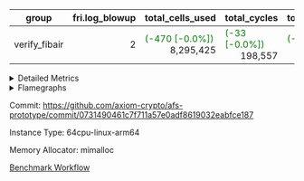 | group | fri.log_blowup | total_cells_used | total_cycles | total_proof_time_ms |
| --- | --- | --- | --- | --- |
| verify_fibair | <div style='text-align: right'>2</div>  | <span style="color: green">(-470 [-0.0%])</span> <div style='text-align: right'>8,295,425</div>  | <span style="color: green">(-33 [-0.0%])</span> <div style='text-align: right'>198,557</div>  | <span style="color: green">(-19.0 [-1.3%])</span> <div style='text-align: right'>1,433.0</div>  |


<details>
<summary>Detailed Metrics</summary>

| air_name | cells | constraints | main_cols | quotient_deg | rows |
| --- | --- | --- | --- | --- | --- |
| FibonacciAir | <div style='text-align: right'>32</div>  | <div style='text-align: right'>5</div>  | <div style='text-align: right'>2</div>  | <div style='text-align: right'>1</div>  | <div style='text-align: right'>16</div>  |

| stark_prove_excluding_trace_time_ms | total_cells |
| --- | --- |
| <span style="color: green">(-1.0 [-8.3%])</span> <div style='text-align: right'>11.0</div>  | <div style='text-align: right'>32</div>  |

| group | collect_metrics | execute_time_ms | total_cells_used | total_cycles |
| --- | --- | --- | --- | --- |
| verify_fibair | true | <span style="color: red">(+14.0 [+1.4%])</span> <div style='text-align: right'>1,015.0</div>  | <span style="color: green">(-470 [-0.0%])</span> <div style='text-align: right'>8,295,425</div>  | <span style="color: green">(-33 [-0.0%])</span> <div style='text-align: right'>198,557</div>  |

| group | chip_name | collect_metrics | rows_used |
| --- | --- | --- | --- |
| verify_fibair | ProgramChip | true | <div style='text-align: right'>16,295</div>  |
| verify_fibair | VmConnectorAir | true | <div style='text-align: right'>2</div>  |
| verify_fibair | Boundary | true | <div style='text-align: right'>44,590</div>  |
| verify_fibair | AccessAdapter<2> | true | <span style="color: green">(-8 [-0.0%])</span> <div style='text-align: right'>22,000</div>  |
| verify_fibair | AccessAdapter<4> | true | <span style="color: green">(-4 [-0.0%])</span> <div style='text-align: right'>11,000</div>  |
| verify_fibair | AccessAdapter<8> | true | <div style='text-align: right'>3,220</div>  |
| verify_fibair | PhantomAir | true | <div style='text-align: right'>5,216</div>  |
| verify_fibair | <NativeLoadStoreAdapterAir<1>,KernelLoadStoreCoreAir<1>> | true | <div style='text-align: right'>85,882</div>  |
| verify_fibair | <BranchNativeAdapterAir,BranchEqualCoreAir<1>> | true | <div style='text-align: right'>30,555</div>  |
| verify_fibair | <JalNativeAdapterAir,JalCoreAir> | true | <span style="color: green">(-33 [-0.6%])</span> <div style='text-align: right'>5,098</div>  |
| verify_fibair | <NativeAdapterAir<2, 1>,FieldArithmeticCoreAir> | true | <div style='text-align: right'>68,137</div>  |
| verify_fibair | <NativeVectorizedAdapterAir<4>,FieldExtensionCoreAir> | true | <div style='text-align: right'>2,186</div>  |
| verify_fibair | FriReducedOpeningAir | true | <div style='text-align: right'>336</div>  |
| verify_fibair | Poseidon2VmAir<BabyBearParameters> | true | <div style='text-align: right'>1,357</div>  |
| verify_fibair | VariableRangeCheckerAir | true | <div style='text-align: right'>131,072</div>  |

| group | collect_metrics | dsl_ir | opcode | frequency |
| --- | --- | --- | --- | --- |
| verify_fibair | true |  | JAL | <div style='text-align: right'>1</div>  |
| verify_fibair | true |  | STOREW | <div style='text-align: right'>2</div>  |
| verify_fibair | true | AddE | FE4ADD | <div style='text-align: right'>492</div>  |
| verify_fibair | true | AddEFFI | LOADW | <div style='text-align: right'>70</div>  |
| verify_fibair | true | AddEFFI | STOREW | <div style='text-align: right'>210</div>  |
| verify_fibair | true | AddEI | ADD | <div style='text-align: right'>2,584</div>  |
| verify_fibair | true | AddF | ADD | <div style='text-align: right'>1,333</div>  |
| verify_fibair | true | AddFI | ADD | <div style='text-align: right'>647</div>  |
| verify_fibair | true | AddV | ADD | <div style='text-align: right'>939</div>  |
| verify_fibair | true | AddVI | ADD | <div style='text-align: right'>15,974</div>  |
| verify_fibair | true | Alloc | ADD | <div style='text-align: right'>6,029</div>  |
| verify_fibair | true | Alloc | LOADW | <div style='text-align: right'>6,029</div>  |
| verify_fibair | true | Alloc | MUL | <div style='text-align: right'>4,066</div>  |
| verify_fibair | true | AssertEqE | BNE | <div style='text-align: right'>172</div>  |
| verify_fibair | true | AssertEqEI | BNE | <div style='text-align: right'>4</div>  |
| verify_fibair | true | AssertEqF | BNE | <div style='text-align: right'>3,392</div>  |
| verify_fibair | true | AssertEqV | BNE | <div style='text-align: right'>177</div>  |
| verify_fibair | true | AssertEqVI | BNE | <div style='text-align: right'>20</div>  |
| verify_fibair | true | CT-InitializePcsConst | PHANTOM | <div style='text-align: right'>2</div>  |
| verify_fibair | true | CT-ReadingProofFromInput | PHANTOM | <div style='text-align: right'>2</div>  |
| verify_fibair | true | CT-VerifierProgram | PHANTOM | <div style='text-align: right'>2</div>  |
| verify_fibair | true | CT-compute-reduced-opening | PHANTOM | <div style='text-align: right'>168</div>  |
| verify_fibair | true | CT-exp-reverse-bits-len | PHANTOM | <div style='text-align: right'>168</div>  |
| verify_fibair | true | CT-poseidon2-hash | PHANTOM | <div style='text-align: right'>168</div>  |
| verify_fibair | true | CT-poseidon2-hash-ext | PHANTOM | <div style='text-align: right'>336</div>  |
| verify_fibair | true | CT-poseidon2-hash-setup | PHANTOM | <div style='text-align: right'>504</div>  |
| verify_fibair | true | CT-single-reduced-opening-eval | PHANTOM | <div style='text-align: right'>252</div>  |
| verify_fibair | true | CT-stage-c-build-rounds | PHANTOM | <div style='text-align: right'>2</div>  |
| verify_fibair | true | CT-stage-d-1-verify-shape-and-sample-challenges | PHANTOM | <div style='text-align: right'>2</div>  |
| verify_fibair | true | CT-stage-d-2-fri-fold | PHANTOM | <div style='text-align: right'>2</div>  |
| verify_fibair | true | CT-stage-d-3-verify-challenges | PHANTOM | <div style='text-align: right'>2</div>  |
| verify_fibair | true | CT-stage-d-verify-pcs | PHANTOM | <div style='text-align: right'>2</div>  |
| verify_fibair | true | CT-stage-e-verify-constraints | PHANTOM | <div style='text-align: right'>2</div>  |
| verify_fibair | true | CT-verify-batch | PHANTOM | <div style='text-align: right'>168</div>  |
| verify_fibair | true | CT-verify-batch-ext | PHANTOM | <div style='text-align: right'>336</div>  |
| verify_fibair | true | CT-verify-batch-reduce-fast | PHANTOM | <div style='text-align: right'>504</div>  |
| verify_fibair | true | CT-verify-batch-reduce-fast-setup | PHANTOM | <div style='text-align: right'>504</div>  |
| verify_fibair | true | CT-verify-query | PHANTOM | <div style='text-align: right'>84</div>  |
| verify_fibair | true | DivE | BBE4DIV | <div style='text-align: right'>296</div>  |
| verify_fibair | true | DivEIN | BBE4DIV | <div style='text-align: right'>1</div>  |
| verify_fibair | true | DivEIN | STOREW | <div style='text-align: right'>4</div>  |
| verify_fibair | true | DivFIN | DIV | <div style='text-align: right'>3</div>  |
| verify_fibair | true | For | ADD | <div style='text-align: right'>17,108</div>  |
| verify_fibair | true | For | BNE | <div style='text-align: right'>21,209</div>  |
| verify_fibair | true | For | JAL | <div style='text-align: right'>4,101</div>  |
| verify_fibair | true | For | LOADW | <div style='text-align: right'>294</div>  |
| verify_fibair | true | For | STOREW | <div style='text-align: right'>3,807</div>  |
| verify_fibair | true | FriReducedOpening | FRI_REDUCED_OPENING | <div style='text-align: right'>126</div>  |
| verify_fibair | true | HintBitsF | PHANTOM | <div style='text-align: right'>43</div>  |
| verify_fibair | true | HintInputVec | PHANTOM | <div style='text-align: right'>1,963</div>  |
| verify_fibair | true | IfEq | BNE | <div style='text-align: right'>321</div>  |
| verify_fibair | true | IfEqI | BNE | <div style='text-align: right'>3,842</div>  |
| verify_fibair | true | IfEqI | JAL | <span style="color: green">(-33 [-3.2%])</span> <div style='text-align: right'>994</div>  |
| verify_fibair | true | IfNe | BEQ | <div style='text-align: right'>1,163</div>  |
| verify_fibair | true | IfNe | JAL | <div style='text-align: right'>2</div>  |
| verify_fibair | true | IfNeI | BEQ | <div style='text-align: right'>255</div>  |
| verify_fibair | true | ImmE | STOREW | <div style='text-align: right'>848</div>  |
| verify_fibair | true | ImmF | STOREW | <div style='text-align: right'>4,335</div>  |
| verify_fibair | true | ImmV | STOREW | <div style='text-align: right'>4,129</div>  |
| verify_fibair | true | LoadE | LOADW | <div style='text-align: right'>2,052</div>  |
| verify_fibair | true | LoadE | LOADW2 | <div style='text-align: right'>4,536</div>  |
| verify_fibair | true | LoadF | LOADW | <div style='text-align: right'>6,929</div>  |
| verify_fibair | true | LoadF | LOADW2 | <div style='text-align: right'>972</div>  |
| verify_fibair | true | LoadV | LOADW | <div style='text-align: right'>2,671</div>  |
| verify_fibair | true | LoadV | LOADW2 | <div style='text-align: right'>9,055</div>  |
| verify_fibair | true | MulE | BBE4MUL | <div style='text-align: right'>858</div>  |
| verify_fibair | true | MulEF | MUL | <div style='text-align: right'>680</div>  |
| verify_fibair | true | MulEI | BBE4MUL | <div style='text-align: right'>33</div>  |
| verify_fibair | true | MulEI | STOREW | <div style='text-align: right'>132</div>  |
| verify_fibair | true | MulF | MUL | <div style='text-align: right'>2,429</div>  |
| verify_fibair | true | MulFI | MUL | <div style='text-align: right'>1,334</div>  |
| verify_fibair | true | MulVI | MUL | <div style='text-align: right'>1,348</div>  |
| verify_fibair | true | Poseidon2CompressBabyBear | COMP_POS2 | <div style='text-align: right'>1,092</div>  |
| verify_fibair | true | Poseidon2PermuteBabyBear | PERM_POS2 | <div style='text-align: right'>265</div>  |
| verify_fibair | true | StoreE | STOREW | <div style='text-align: right'>13,456</div>  |
| verify_fibair | true | StoreE | STOREW2 | <div style='text-align: right'>2,032</div>  |
| verify_fibair | true | StoreF | STOREW | <div style='text-align: right'>2,772</div>  |
| verify_fibair | true | StoreF | STOREW2 | <div style='text-align: right'>1,678</div>  |
| verify_fibair | true | StoreHintWord | ADD | <div style='text-align: right'>10,355</div>  |
| verify_fibair | true | StoreHintWord | SHINTW | <div style='text-align: right'>13,651</div>  |
| verify_fibair | true | StoreV | STOREW | <div style='text-align: right'>650</div>  |
| verify_fibair | true | StoreV | STOREW2 | <div style='text-align: right'>5,175</div>  |
| verify_fibair | true | SubE | FE4SUB | <div style='text-align: right'>506</div>  |
| verify_fibair | true | SubEF | LOADW | <div style='text-align: right'>393</div>  |
| verify_fibair | true | SubEF | SUB | <div style='text-align: right'>131</div>  |
| verify_fibair | true | SubEI | ADD | <div style='text-align: right'>8</div>  |
| verify_fibair | true | SubFI | SUB | <div style='text-align: right'>1,333</div>  |
| verify_fibair | true | SubV | SUB | <div style='text-align: right'>1,429</div>  |
| verify_fibair | true | SubVI | SUB | <div style='text-align: right'>239</div>  |
| verify_fibair | true | SubVIN | SUB | <div style='text-align: right'>168</div>  |

| group | air_name | collect_metrics | dsl_ir | opcode | cells_used |
| --- | --- | --- | --- | --- | --- |
| verify_fibair | <JalNativeAdapterAir,JalCoreAir> | true |  | JAL | <div style='text-align: right'>10</div>  |
| verify_fibair | Boundary | true |  | JAL | <div style='text-align: right'>11</div>  |
| verify_fibair | <NativeLoadStoreAdapterAir<1>,KernelLoadStoreCoreAir<1>> | true |  | STOREW | <div style='text-align: right'>82</div>  |
| verify_fibair | Boundary | true |  | STOREW | <div style='text-align: right'>22</div>  |
| verify_fibair | <NativeVectorizedAdapterAir<4>,FieldExtensionCoreAir> | true | AddE | FE4ADD | <div style='text-align: right'>19,680</div>  |
| verify_fibair | AccessAdapter<2> | true | AddE | FE4ADD | <div style='text-align: right'>10,846</div>  |
| verify_fibair | AccessAdapter<4> | true | AddE | FE4ADD | <div style='text-align: right'>6,409</div>  |
| verify_fibair | Boundary | true | AddE | FE4ADD | <div style='text-align: right'>792</div>  |
| verify_fibair | <NativeLoadStoreAdapterAir<1>,KernelLoadStoreCoreAir<1>> | true | AddEFFI | LOADW | <div style='text-align: right'>2,870</div>  |
| verify_fibair | AccessAdapter<2> | true | AddEFFI | LOADW | <div style='text-align: right'>132</div>  |
| verify_fibair | AccessAdapter<4> | true | AddEFFI | LOADW | <div style='text-align: right'>156</div>  |
| verify_fibair | Boundary | true | AddEFFI | LOADW | <div style='text-align: right'>176</div>  |
| verify_fibair | <NativeLoadStoreAdapterAir<1>,KernelLoadStoreCoreAir<1>> | true | AddEFFI | STOREW | <div style='text-align: right'>8,610</div>  |
| verify_fibair | AccessAdapter<2> | true | AddEFFI | STOREW | <div style='text-align: right'>132</div>  |
| verify_fibair | Boundary | true | AddEFFI | STOREW | <div style='text-align: right'>528</div>  |
| verify_fibair | <NativeAdapterAir<2, 1>,FieldArithmeticCoreAir> | true | AddEI | ADD | <div style='text-align: right'>77,520</div>  |
| verify_fibair | AccessAdapter<2> | true | AddEI | ADD | <span style="color: green">(-44 [-0.4%])</span> <div style='text-align: right'>11,880</div>  |
| verify_fibair | AccessAdapter<4> | true | AddEI | ADD | <span style="color: green">(-26 [-0.4%])</span> <div style='text-align: right'>7,020</div>  |
| verify_fibair | Boundary | true | AddEI | ADD | <div style='text-align: right'>440</div>  |
| verify_fibair | <NativeAdapterAir<2, 1>,FieldArithmeticCoreAir> | true | AddF | ADD | <div style='text-align: right'>39,990</div>  |
| verify_fibair | <NativeAdapterAir<2, 1>,FieldArithmeticCoreAir> | true | AddFI | ADD | <div style='text-align: right'>19,410</div>  |
| verify_fibair | Boundary | true | AddFI | ADD | <div style='text-align: right'>231</div>  |
| verify_fibair | <NativeAdapterAir<2, 1>,FieldArithmeticCoreAir> | true | AddV | ADD | <div style='text-align: right'>28,170</div>  |
| verify_fibair | Boundary | true | AddV | ADD | <div style='text-align: right'>33</div>  |
| verify_fibair | <NativeAdapterAir<2, 1>,FieldArithmeticCoreAir> | true | AddVI | ADD | <div style='text-align: right'>479,220</div>  |
| verify_fibair | Boundary | true | AddVI | ADD | <div style='text-align: right'>1,023</div>  |
| verify_fibair | <NativeAdapterAir<2, 1>,FieldArithmeticCoreAir> | true | Alloc | ADD | <div style='text-align: right'>180,870</div>  |
| verify_fibair | <NativeLoadStoreAdapterAir<1>,KernelLoadStoreCoreAir<1>> | true | Alloc | LOADW | <div style='text-align: right'>247,189</div>  |
| verify_fibair | Boundary | true | Alloc | LOADW | <div style='text-align: right'>1,122</div>  |
| verify_fibair | <NativeAdapterAir<2, 1>,FieldArithmeticCoreAir> | true | Alloc | MUL | <div style='text-align: right'>121,980</div>  |
| verify_fibair | AccessAdapter<2> | true | Alloc | MUL | <div style='text-align: right'>33</div>  |
| verify_fibair | AccessAdapter<4> | true | Alloc | MUL | <div style='text-align: right'>39</div>  |
| verify_fibair | <BranchNativeAdapterAir,BranchEqualCoreAir<1>> | true | AssertEqE | BNE | <div style='text-align: right'>3,956</div>  |
| verify_fibair | AccessAdapter<2> | true | AssertEqE | BNE | <div style='text-align: right'>946</div>  |
| verify_fibair | AccessAdapter<4> | true | AssertEqE | BNE | <div style='text-align: right'>559</div>  |
| verify_fibair | <BranchNativeAdapterAir,BranchEqualCoreAir<1>> | true | AssertEqEI | BNE | <div style='text-align: right'>92</div>  |
| verify_fibair | <BranchNativeAdapterAir,BranchEqualCoreAir<1>> | true | AssertEqF | BNE | <div style='text-align: right'>78,016</div>  |
| verify_fibair | <BranchNativeAdapterAir,BranchEqualCoreAir<1>> | true | AssertEqV | BNE | <div style='text-align: right'>4,071</div>  |
| verify_fibair | <BranchNativeAdapterAir,BranchEqualCoreAir<1>> | true | AssertEqVI | BNE | <div style='text-align: right'>460</div>  |
| verify_fibair | PhantomAir | true | CT-InitializePcsConst | PHANTOM | <div style='text-align: right'>12</div>  |
| verify_fibair | PhantomAir | true | CT-ReadingProofFromInput | PHANTOM | <div style='text-align: right'>12</div>  |
| verify_fibair | PhantomAir | true | CT-VerifierProgram | PHANTOM | <div style='text-align: right'>12</div>  |
| verify_fibair | PhantomAir | true | CT-compute-reduced-opening | PHANTOM | <div style='text-align: right'>1,008</div>  |
| verify_fibair | PhantomAir | true | CT-exp-reverse-bits-len | PHANTOM | <div style='text-align: right'>1,008</div>  |
| verify_fibair | PhantomAir | true | CT-poseidon2-hash | PHANTOM | <div style='text-align: right'>1,008</div>  |
| verify_fibair | PhantomAir | true | CT-poseidon2-hash-ext | PHANTOM | <div style='text-align: right'>2,016</div>  |
| verify_fibair | PhantomAir | true | CT-poseidon2-hash-setup | PHANTOM | <div style='text-align: right'>3,024</div>  |
| verify_fibair | PhantomAir | true | CT-single-reduced-opening-eval | PHANTOM | <div style='text-align: right'>1,512</div>  |
| verify_fibair | PhantomAir | true | CT-stage-c-build-rounds | PHANTOM | <div style='text-align: right'>12</div>  |
| verify_fibair | PhantomAir | true | CT-stage-d-1-verify-shape-and-sample-challenges | PHANTOM | <div style='text-align: right'>12</div>  |
| verify_fibair | PhantomAir | true | CT-stage-d-2-fri-fold | PHANTOM | <div style='text-align: right'>12</div>  |
| verify_fibair | PhantomAir | true | CT-stage-d-3-verify-challenges | PHANTOM | <div style='text-align: right'>12</div>  |
| verify_fibair | PhantomAir | true | CT-stage-d-verify-pcs | PHANTOM | <div style='text-align: right'>12</div>  |
| verify_fibair | PhantomAir | true | CT-stage-e-verify-constraints | PHANTOM | <div style='text-align: right'>12</div>  |
| verify_fibair | PhantomAir | true | CT-verify-batch | PHANTOM | <div style='text-align: right'>1,008</div>  |
| verify_fibair | PhantomAir | true | CT-verify-batch-ext | PHANTOM | <div style='text-align: right'>2,016</div>  |
| verify_fibair | PhantomAir | true | CT-verify-batch-reduce-fast | PHANTOM | <div style='text-align: right'>3,024</div>  |
| verify_fibair | PhantomAir | true | CT-verify-batch-reduce-fast-setup | PHANTOM | <div style='text-align: right'>3,024</div>  |
| verify_fibair | PhantomAir | true | CT-verify-query | PHANTOM | <div style='text-align: right'>504</div>  |
| verify_fibair | <NativeVectorizedAdapterAir<4>,FieldExtensionCoreAir> | true | DivE | BBE4DIV | <div style='text-align: right'>11,840</div>  |
| verify_fibair | AccessAdapter<2> | true | DivE | BBE4DIV | <div style='text-align: right'>2,882</div>  |
| verify_fibair | AccessAdapter<4> | true | DivE | BBE4DIV | <div style='text-align: right'>1,703</div>  |
| verify_fibair | <NativeVectorizedAdapterAir<4>,FieldExtensionCoreAir> | true | DivEIN | BBE4DIV | <div style='text-align: right'>40</div>  |
| verify_fibair | AccessAdapter<2> | true | DivEIN | BBE4DIV | <div style='text-align: right'>22</div>  |
| verify_fibair | AccessAdapter<4> | true | DivEIN | BBE4DIV | <div style='text-align: right'>13</div>  |
| verify_fibair | <NativeLoadStoreAdapterAir<1>,KernelLoadStoreCoreAir<1>> | true | DivEIN | STOREW | <div style='text-align: right'>164</div>  |
| verify_fibair | AccessAdapter<2> | true | DivEIN | STOREW | <div style='text-align: right'>11</div>  |
| verify_fibair | <NativeAdapterAir<2, 1>,FieldArithmeticCoreAir> | true | DivFIN | DIV | <div style='text-align: right'>90</div>  |
| verify_fibair | <NativeAdapterAir<2, 1>,FieldArithmeticCoreAir> | true | For | ADD | <div style='text-align: right'>513,240</div>  |
| verify_fibair | <BranchNativeAdapterAir,BranchEqualCoreAir<1>> | true | For | BNE | <div style='text-align: right'>487,807</div>  |
| verify_fibair | <JalNativeAdapterAir,JalCoreAir> | true | For | JAL | <div style='text-align: right'>41,010</div>  |
| verify_fibair | <NativeLoadStoreAdapterAir<1>,KernelLoadStoreCoreAir<1>> | true | For | LOADW | <div style='text-align: right'>12,054</div>  |
| verify_fibair | Boundary | true | For | LOADW | <div style='text-align: right'>473</div>  |
| verify_fibair | <NativeLoadStoreAdapterAir<1>,KernelLoadStoreCoreAir<1>> | true | For | STOREW | <div style='text-align: right'>156,087</div>  |
| verify_fibair | Boundary | true | For | STOREW | <div style='text-align: right'>451</div>  |
| verify_fibair | AccessAdapter<2> | true | FriReducedOpening | FRI_REDUCED_OPENING | <div style='text-align: right'>2,024</div>  |
| verify_fibair | AccessAdapter<4> | true | FriReducedOpening | FRI_REDUCED_OPENING | <div style='text-align: right'>1,196</div>  |
| verify_fibair | FriReducedOpeningAir | true | FriReducedOpening | FRI_REDUCED_OPENING | <div style='text-align: right'>21,504</div>  |
| verify_fibair | PhantomAir | true | HintBitsF | PHANTOM | <div style='text-align: right'>258</div>  |
| verify_fibair | PhantomAir | true | HintInputVec | PHANTOM | <div style='text-align: right'>11,778</div>  |
| verify_fibair | <BranchNativeAdapterAir,BranchEqualCoreAir<1>> | true | IfEq | BNE | <div style='text-align: right'>7,383</div>  |
| verify_fibair | <BranchNativeAdapterAir,BranchEqualCoreAir<1>> | true | IfEqI | BNE | <div style='text-align: right'>88,366</div>  |
| verify_fibair | <JalNativeAdapterAir,JalCoreAir> | true | IfEqI | JAL | <span style="color: green">(-330 [-3.2%])</span> <div style='text-align: right'>9,940</div>  |
| verify_fibair | <BranchNativeAdapterAir,BranchEqualCoreAir<1>> | true | IfNe | BEQ | <div style='text-align: right'>26,749</div>  |
| verify_fibair | <JalNativeAdapterAir,JalCoreAir> | true | IfNe | JAL | <div style='text-align: right'>20</div>  |
| verify_fibair | <BranchNativeAdapterAir,BranchEqualCoreAir<1>> | true | IfNeI | BEQ | <div style='text-align: right'>5,865</div>  |
| verify_fibair | <NativeLoadStoreAdapterAir<1>,KernelLoadStoreCoreAir<1>> | true | ImmE | STOREW | <div style='text-align: right'>34,768</div>  |
| verify_fibair | AccessAdapter<2> | true | ImmE | STOREW | <div style='text-align: right'>924</div>  |
| verify_fibair | AccessAdapter<4> | true | ImmE | STOREW | <div style='text-align: right'>546</div>  |
| verify_fibair | Boundary | true | ImmE | STOREW | <div style='text-align: right'>44</div>  |
| verify_fibair | <NativeLoadStoreAdapterAir<1>,KernelLoadStoreCoreAir<1>> | true | ImmF | STOREW | <div style='text-align: right'>177,735</div>  |
| verify_fibair | Boundary | true | ImmF | STOREW | <div style='text-align: right'>16,214</div>  |
| verify_fibair | <NativeLoadStoreAdapterAir<1>,KernelLoadStoreCoreAir<1>> | true | ImmV | STOREW | <div style='text-align: right'>169,289</div>  |
| verify_fibair | Boundary | true | ImmV | STOREW | <div style='text-align: right'>1,606</div>  |
| verify_fibair | <NativeLoadStoreAdapterAir<1>,KernelLoadStoreCoreAir<1>> | true | LoadE | LOADW | <div style='text-align: right'>84,132</div>  |
| verify_fibair | AccessAdapter<2> | true | LoadE | LOADW | <div style='text-align: right'>7,656</div>  |
| verify_fibair | AccessAdapter<4> | true | LoadE | LOADW | <div style='text-align: right'>4,524</div>  |
| verify_fibair | Boundary | true | LoadE | LOADW | <div style='text-align: right'>220</div>  |
| verify_fibair | <NativeLoadStoreAdapterAir<1>,KernelLoadStoreCoreAir<1>> | true | LoadE | LOADW2 | <div style='text-align: right'>185,976</div>  |
| verify_fibair | AccessAdapter<2> | true | LoadE | LOADW2 | <div style='text-align: right'>12,056</div>  |
| verify_fibair | AccessAdapter<4> | true | LoadE | LOADW2 | <div style='text-align: right'>7,124</div>  |
| verify_fibair | <NativeLoadStoreAdapterAir<1>,KernelLoadStoreCoreAir<1>> | true | LoadF | LOADW | <div style='text-align: right'>284,089</div>  |
| verify_fibair | AccessAdapter<2> | true | LoadF | LOADW | <div style='text-align: right'>11,088</div>  |
| verify_fibair | AccessAdapter<4> | true | LoadF | LOADW | <div style='text-align: right'>6,552</div>  |
| verify_fibair | AccessAdapter<8> | true | LoadF | LOADW | <div style='text-align: right'>4,284</div>  |
| verify_fibair | Boundary | true | LoadF | LOADW | <div style='text-align: right'>14,960</div>  |
| verify_fibair | <NativeLoadStoreAdapterAir<1>,KernelLoadStoreCoreAir<1>> | true | LoadF | LOADW2 | <div style='text-align: right'>39,852</div>  |
| verify_fibair | AccessAdapter<2> | true | LoadF | LOADW2 | <div style='text-align: right'>396</div>  |
| verify_fibair | AccessAdapter<4> | true | LoadF | LOADW2 | <div style='text-align: right'>234</div>  |
| verify_fibair | AccessAdapter<8> | true | LoadF | LOADW2 | <div style='text-align: right'>204</div>  |
| verify_fibair | Boundary | true | LoadF | LOADW2 | <div style='text-align: right'>682</div>  |
| verify_fibair | <NativeLoadStoreAdapterAir<1>,KernelLoadStoreCoreAir<1>> | true | LoadV | LOADW | <div style='text-align: right'>109,511</div>  |
| verify_fibair | Boundary | true | LoadV | LOADW | <div style='text-align: right'>374</div>  |
| verify_fibair | <NativeLoadStoreAdapterAir<1>,KernelLoadStoreCoreAir<1>> | true | LoadV | LOADW2 | <div style='text-align: right'>371,255</div>  |
| verify_fibair | Boundary | true | LoadV | LOADW2 | <div style='text-align: right'>968</div>  |
| verify_fibair | <NativeVectorizedAdapterAir<4>,FieldExtensionCoreAir> | true | MulE | BBE4MUL | <div style='text-align: right'>34,320</div>  |
| verify_fibair | AccessAdapter<2> | true | MulE | BBE4MUL | <span style="color: green">(-44 [-0.3%])</span> <div style='text-align: right'>13,860</div>  |
| verify_fibair | AccessAdapter<4> | true | MulE | BBE4MUL | <span style="color: green">(-26 [-0.3%])</span> <div style='text-align: right'>8,190</div>  |
| verify_fibair | Boundary | true | MulE | BBE4MUL | <div style='text-align: right'>572</div>  |
| verify_fibair | <NativeAdapterAir<2, 1>,FieldArithmeticCoreAir> | true | MulEF | MUL | <div style='text-align: right'>20,400</div>  |
| verify_fibair | AccessAdapter<2> | true | MulEF | MUL | <div style='text-align: right'>3,718</div>  |
| verify_fibair | AccessAdapter<4> | true | MulEF | MUL | <div style='text-align: right'>2,197</div>  |
| verify_fibair | Boundary | true | MulEF | MUL | <div style='text-align: right'>44</div>  |
| verify_fibair | <NativeVectorizedAdapterAir<4>,FieldExtensionCoreAir> | true | MulEI | BBE4MUL | <div style='text-align: right'>1,320</div>  |
| verify_fibair | AccessAdapter<2> | true | MulEI | BBE4MUL | <div style='text-align: right'>1,892</div>  |
| verify_fibair | AccessAdapter<4> | true | MulEI | BBE4MUL | <div style='text-align: right'>1,118</div>  |
| verify_fibair | Boundary | true | MulEI | BBE4MUL | <div style='text-align: right'>924</div>  |
| verify_fibair | <NativeLoadStoreAdapterAir<1>,KernelLoadStoreCoreAir<1>> | true | MulEI | STOREW | <div style='text-align: right'>5,412</div>  |
| verify_fibair | AccessAdapter<2> | true | MulEI | STOREW | <div style='text-align: right'>682</div>  |
| verify_fibair | AccessAdapter<4> | true | MulEI | STOREW | <div style='text-align: right'>390</div>  |
| verify_fibair | Boundary | true | MulEI | STOREW | <div style='text-align: right'>33</div>  |
| verify_fibair | <NativeAdapterAir<2, 1>,FieldArithmeticCoreAir> | true | MulF | MUL | <div style='text-align: right'>72,870</div>  |
| verify_fibair | Boundary | true | MulF | MUL | <div style='text-align: right'>14,630</div>  |
| verify_fibair | <NativeAdapterAir<2, 1>,FieldArithmeticCoreAir> | true | MulFI | MUL | <div style='text-align: right'>40,020</div>  |
| verify_fibair | Boundary | true | MulFI | MUL | <div style='text-align: right'>14,641</div>  |
| verify_fibair | <NativeAdapterAir<2, 1>,FieldArithmeticCoreAir> | true | MulVI | MUL | <div style='text-align: right'>40,440</div>  |
| verify_fibair | Boundary | true | MulVI | MUL | <div style='text-align: right'>33</div>  |
| verify_fibair | AccessAdapter<2> | true | Poseidon2CompressBabyBear | COMP_POS2 | <div style='text-align: right'>48,048</div>  |
| verify_fibair | AccessAdapter<4> | true | Poseidon2CompressBabyBear | COMP_POS2 | <div style='text-align: right'>28,392</div>  |
| verify_fibair | AccessAdapter<8> | true | Poseidon2CompressBabyBear | COMP_POS2 | <div style='text-align: right'>18,564</div>  |
| verify_fibair | Poseidon2VmAir<BabyBearParameters> | true | Poseidon2CompressBabyBear | COMP_POS2 | <div style='text-align: right'>610,428</div>  |
| verify_fibair | AccessAdapter<2> | true | Poseidon2PermuteBabyBear | PERM_POS2 | <div style='text-align: right'>22,770</div>  |
| verify_fibair | AccessAdapter<4> | true | Poseidon2PermuteBabyBear | PERM_POS2 | <div style='text-align: right'>13,455</div>  |
| verify_fibair | AccessAdapter<8> | true | Poseidon2PermuteBabyBear | PERM_POS2 | <div style='text-align: right'>8,806</div>  |
| verify_fibair | Poseidon2VmAir<BabyBearParameters> | true | Poseidon2PermuteBabyBear | PERM_POS2 | <div style='text-align: right'>148,135</div>  |
| verify_fibair | <NativeLoadStoreAdapterAir<1>,KernelLoadStoreCoreAir<1>> | true | StoreE | STOREW | <div style='text-align: right'>551,696</div>  |
| verify_fibair | AccessAdapter<2> | true | StoreE | STOREW | <div style='text-align: right'>3,696</div>  |
| verify_fibair | AccessAdapter<4> | true | StoreE | STOREW | <div style='text-align: right'>2,184</div>  |
| verify_fibair | Boundary | true | StoreE | STOREW | <div style='text-align: right'>148,016</div>  |
| verify_fibair | <NativeLoadStoreAdapterAir<1>,KernelLoadStoreCoreAir<1>> | true | StoreE | STOREW2 | <div style='text-align: right'>83,312</div>  |
| verify_fibair | AccessAdapter<2> | true | StoreE | STOREW2 | <div style='text-align: right'>3,696</div>  |
| verify_fibair | AccessAdapter<4> | true | StoreE | STOREW2 | <div style='text-align: right'>2,184</div>  |
| verify_fibair | Boundary | true | StoreE | STOREW2 | <div style='text-align: right'>7,568</div>  |
| verify_fibair | <NativeLoadStoreAdapterAir<1>,KernelLoadStoreCoreAir<1>> | true | StoreF | STOREW | <div style='text-align: right'>113,652</div>  |
| verify_fibair | Boundary | true | StoreF | STOREW | <div style='text-align: right'>30,492</div>  |
| verify_fibair | <NativeLoadStoreAdapterAir<1>,KernelLoadStoreCoreAir<1>> | true | StoreF | STOREW2 | <div style='text-align: right'>68,798</div>  |
| verify_fibair | AccessAdapter<2> | true | StoreF | STOREW2 | <div style='text-align: right'>132</div>  |
| verify_fibair | AccessAdapter<4> | true | StoreF | STOREW2 | <div style='text-align: right'>78</div>  |
| verify_fibair | AccessAdapter<8> | true | StoreF | STOREW2 | <div style='text-align: right'>17</div>  |
| verify_fibair | Boundary | true | StoreF | STOREW2 | <div style='text-align: right'>15,070</div>  |
| verify_fibair | <NativeAdapterAir<2, 1>,FieldArithmeticCoreAir> | true | StoreHintWord | ADD | <div style='text-align: right'>310,650</div>  |
| verify_fibair | <NativeLoadStoreAdapterAir<1>,KernelLoadStoreCoreAir<1>> | true | StoreHintWord | SHINTW | <div style='text-align: right'>559,691</div>  |
| verify_fibair | Boundary | true | StoreHintWord | SHINTW | <div style='text-align: right'>150,161</div>  |
| verify_fibair | <NativeLoadStoreAdapterAir<1>,KernelLoadStoreCoreAir<1>> | true | StoreV | STOREW | <div style='text-align: right'>26,650</div>  |
| verify_fibair | Boundary | true | StoreV | STOREW | <div style='text-align: right'>7,150</div>  |
| verify_fibair | <NativeLoadStoreAdapterAir<1>,KernelLoadStoreCoreAir<1>> | true | StoreV | STOREW2 | <div style='text-align: right'>212,175</div>  |
| verify_fibair | Boundary | true | StoreV | STOREW2 | <div style='text-align: right'>45,210</div>  |
| verify_fibair | <NativeVectorizedAdapterAir<4>,FieldExtensionCoreAir> | true | SubE | FE4SUB | <div style='text-align: right'>20,240</div>  |
| verify_fibair | AccessAdapter<2> | true | SubE | FE4SUB | <div style='text-align: right'>18,656</div>  |
| verify_fibair | AccessAdapter<4> | true | SubE | FE4SUB | <div style='text-align: right'>11,024</div>  |
| verify_fibair | Boundary | true | SubE | FE4SUB | <div style='text-align: right'>220</div>  |
| verify_fibair | <NativeLoadStoreAdapterAir<1>,KernelLoadStoreCoreAir<1>> | true | SubEF | LOADW | <div style='text-align: right'>16,113</div>  |
| verify_fibair | AccessAdapter<2> | true | SubEF | LOADW | <div style='text-align: right'>1,419</div>  |
| verify_fibair | Boundary | true | SubEF | LOADW | <div style='text-align: right'>99</div>  |
| verify_fibair | <NativeAdapterAir<2, 1>,FieldArithmeticCoreAir> | true | SubEF | SUB | <div style='text-align: right'>3,930</div>  |
| verify_fibair | AccessAdapter<2> | true | SubEF | SUB | <div style='text-align: right'>1,419</div>  |
| verify_fibair | AccessAdapter<4> | true | SubEF | SUB | <div style='text-align: right'>1,677</div>  |
| verify_fibair | Boundary | true | SubEF | SUB | <div style='text-align: right'>33</div>  |
| verify_fibair | <NativeAdapterAir<2, 1>,FieldArithmeticCoreAir> | true | SubEI | ADD | <div style='text-align: right'>240</div>  |
| verify_fibair | AccessAdapter<2> | true | SubEI | ADD | <div style='text-align: right'>44</div>  |
| verify_fibair | AccessAdapter<4> | true | SubEI | ADD | <div style='text-align: right'>26</div>  |
| verify_fibair | <NativeAdapterAir<2, 1>,FieldArithmeticCoreAir> | true | SubFI | SUB | <div style='text-align: right'>39,990</div>  |
| verify_fibair | Boundary | true | SubFI | SUB | <div style='text-align: right'>14,630</div>  |
| verify_fibair | <NativeAdapterAir<2, 1>,FieldArithmeticCoreAir> | true | SubV | SUB | <div style='text-align: right'>42,870</div>  |
| verify_fibair | Boundary | true | SubV | SUB | <div style='text-align: right'>44</div>  |
| verify_fibair | <NativeAdapterAir<2, 1>,FieldArithmeticCoreAir> | true | SubVI | SUB | <div style='text-align: right'>7,170</div>  |
| verify_fibair | Boundary | true | SubVI | SUB | <div style='text-align: right'>550</div>  |
| verify_fibair | <NativeAdapterAir<2, 1>,FieldArithmeticCoreAir> | true | SubVIN | SUB | <div style='text-align: right'>5,040</div>  |

| group | commit_exe_time_ms | execute_and_trace_gen_time_ms | execute_time_ms | fri.log_blowup | keygen_time_ms | num_segments | total_cells_used | total_cycles | total_proof_time_ms | verify_program_compile_ms |
| --- | --- | --- | --- | --- | --- | --- | --- | --- | --- | --- |
| verify_fibair | <span style="color: green">(-1.0 [-11.1%])</span> <div style='text-align: right'>8.0</div>  | <span style="color: red">(+1.0 [+0.4%])</span> <div style='text-align: right'>251.0</div>  | <span style="color: red">(+4.0 [+2.1%])</span> <div style='text-align: right'>199.0</div>  | <div style='text-align: right'>2</div>  | <div style='text-align: right'>43.0</div>  | <div style='text-align: right'>1</div>  | <span style="color: green">(-470 [-0.0%])</span> <div style='text-align: right'>8,295,425</div>  | <span style="color: green">(-33 [-0.0%])</span> <div style='text-align: right'>198,557</div>  | <span style="color: green">(-19.0 [-1.3%])</span> <div style='text-align: right'>1,433.0</div>  | <span style="color: green">(-1.0 [-6.7%])</span> <div style='text-align: right'>14.0</div>  |

| group | air_name | constraints | interactions | quotient_deg |
| --- | --- | --- | --- | --- |
| verify_fibair | ProgramAir | <div style='text-align: right'>4</div>  | <div style='text-align: right'>1</div>  | <div style='text-align: right'>1</div>  |
| verify_fibair | VmConnectorAir | <div style='text-align: right'>8</div>  | <div style='text-align: right'>3</div>  | <div style='text-align: right'>4</div>  |
| verify_fibair | VolatileBoundaryAir | <div style='text-align: right'>16</div>  | <div style='text-align: right'>4</div>  | <div style='text-align: right'>4</div>  |
| verify_fibair | AccessAdapterAir<2> | <div style='text-align: right'>12</div>  | <div style='text-align: right'>5</div>  | <div style='text-align: right'>4</div>  |
| verify_fibair | AccessAdapterAir<4> | <div style='text-align: right'>12</div>  | <div style='text-align: right'>5</div>  | <div style='text-align: right'>4</div>  |
| verify_fibair | AccessAdapterAir<8> | <div style='text-align: right'>12</div>  | <div style='text-align: right'>5</div>  | <div style='text-align: right'>4</div>  |
| verify_fibair | PhantomAir | <div style='text-align: right'>4</div>  | <div style='text-align: right'>3</div>  | <div style='text-align: right'>4</div>  |
| verify_fibair | VmAirWrapper<NativeLoadStoreAdapterAir<1>, KernelLoadStoreCoreAir<1> | <div style='text-align: right'>31</div>  | <div style='text-align: right'>19</div>  | <div style='text-align: right'>4</div>  |
| verify_fibair | VmAirWrapper<BranchNativeAdapterAir, BranchEqualCoreAir<1> | <div style='text-align: right'>23</div>  | <div style='text-align: right'>11</div>  | <div style='text-align: right'>2</div>  |
| verify_fibair | VmAirWrapper<JalNativeAdapterAir, JalCoreAir> | <div style='text-align: right'>6</div>  | <div style='text-align: right'>7</div>  | <div style='text-align: right'>4</div>  |
| verify_fibair | VmAirWrapper<NativeAdapterAir<2, 1>, FieldArithmeticCoreAir> | <div style='text-align: right'>23</div>  | <div style='text-align: right'>15</div>  | <div style='text-align: right'>4</div>  |
| verify_fibair | VmAirWrapper<NativeVectorizedAdapterAir<4>, FieldExtensionCoreAir> | <div style='text-align: right'>23</div>  | <div style='text-align: right'>15</div>  | <div style='text-align: right'>4</div>  |
| verify_fibair | FriReducedOpeningAir | <div style='text-align: right'>59</div>  | <div style='text-align: right'>35</div>  | <div style='text-align: right'>4</div>  |
| verify_fibair | Poseidon2VmAir<BabyBearParameters> | <div style='text-align: right'>517</div>  | <div style='text-align: right'>32</div>  | <div style='text-align: right'>4</div>  |
| verify_fibair | VariableRangeCheckerAir | <div style='text-align: right'>4</div>  | <div style='text-align: right'>1</div>  | <div style='text-align: right'>1</div>  |

| group | air_name | segment | cells | main_cols | perm_cols | prep_cols | rows |
| --- | --- | --- | --- | --- | --- | --- | --- |
| verify_fibair | ProgramAir | 0 | <div style='text-align: right'>294,912</div>  | <div style='text-align: right'>10</div>  | <div style='text-align: right'>8</div>  |  | <div style='text-align: right'>16,384</div>  |
| verify_fibair | VmConnectorAir | 0 | <div style='text-align: right'>24</div>  | <div style='text-align: right'>4</div>  | <div style='text-align: right'>8</div>  | <div style='text-align: right'>1</div>  | <div style='text-align: right'>2</div>  |
| verify_fibair | VolatileBoundaryAir | 0 | <div style='text-align: right'>1,245,184</div>  | <div style='text-align: right'>11</div>  | <div style='text-align: right'>8</div>  |  | <div style='text-align: right'>65,536</div>  |
| verify_fibair | AccessAdapterAir<2> | 0 | <div style='text-align: right'>884,736</div>  | <div style='text-align: right'>11</div>  | <div style='text-align: right'>16</div>  |  | <div style='text-align: right'>32,768</div>  |
| verify_fibair | AccessAdapterAir<4> | 0 | <div style='text-align: right'>475,136</div>  | <div style='text-align: right'>13</div>  | <div style='text-align: right'>16</div>  |  | <div style='text-align: right'>16,384</div>  |
| verify_fibair | AccessAdapterAir<8> | 0 | <div style='text-align: right'>135,168</div>  | <div style='text-align: right'>17</div>  | <div style='text-align: right'>16</div>  |  | <div style='text-align: right'>4,096</div>  |
| verify_fibair | PhantomAir | 0 | <div style='text-align: right'>114,688</div>  | <div style='text-align: right'>6</div>  | <div style='text-align: right'>8</div>  |  | <div style='text-align: right'>8,192</div>  |
| verify_fibair | VmAirWrapper<NativeLoadStoreAdapterAir<1>, KernelLoadStoreCoreAir<1> | 0 | <div style='text-align: right'>8,519,680</div>  | <div style='text-align: right'>41</div>  | <div style='text-align: right'>24</div>  |  | <div style='text-align: right'>131,072</div>  |
| verify_fibair | VmAirWrapper<BranchNativeAdapterAir, BranchEqualCoreAir<1> | 0 | <div style='text-align: right'>1,671,168</div>  | <div style='text-align: right'>23</div>  | <div style='text-align: right'>28</div>  |  | <div style='text-align: right'>32,768</div>  |
| verify_fibair | VmAirWrapper<JalNativeAdapterAir, JalCoreAir> | 0 | <div style='text-align: right'>180,224</div>  | <div style='text-align: right'>10</div>  | <div style='text-align: right'>12</div>  |  | <div style='text-align: right'>8,192</div>  |
| verify_fibair | VmAirWrapper<NativeAdapterAir<2, 1>, FieldArithmeticCoreAir> | 0 | <div style='text-align: right'>6,553,600</div>  | <div style='text-align: right'>30</div>  | <div style='text-align: right'>20</div>  |  | <div style='text-align: right'>131,072</div>  |
| verify_fibair | VmAirWrapper<NativeVectorizedAdapterAir<4>, FieldExtensionCoreAir> | 0 | <div style='text-align: right'>245,760</div>  | <div style='text-align: right'>40</div>  | <div style='text-align: right'>20</div>  |  | <div style='text-align: right'>4,096</div>  |
| verify_fibair | FriReducedOpeningAir | 0 | <div style='text-align: right'>71,680</div>  | <div style='text-align: right'>64</div>  | <div style='text-align: right'>76</div>  |  | <div style='text-align: right'>512</div>  |
| verify_fibair | Poseidon2VmAir<BabyBearParameters> | 0 | <div style='text-align: right'>1,218,560</div>  | <div style='text-align: right'>559</div>  | <div style='text-align: right'>36</div>  |  | <div style='text-align: right'>2,048</div>  |
| verify_fibair | VariableRangeCheckerAir | 0 | <div style='text-align: right'>1,179,648</div>  | <div style='text-align: right'>1</div>  | <div style='text-align: right'>8</div>  | <div style='text-align: right'>2</div>  | <div style='text-align: right'>131,072</div>  |

| group | segment | execute_and_trace_gen_time_ms | stark_prove_excluding_trace_time_ms | total_cells |
| --- | --- | --- | --- | --- |
| verify_fibair | 0 | <span style="color: green">(-3.0 [-5.6%])</span> <div style='text-align: right'>51.0</div>  | <span style="color: green">(-17.0 [-1.5%])</span> <div style='text-align: right'>1,131.0</div>  | <div style='text-align: right'>22,790,168</div>  |

</details>



<details>
<summary>Flamegraphs</summary>

[![](https://axiom-public-data-sandbox-us-east-1.s3.us-east-1.amazonaws.com/benchmark/github/flamegraphs/0731490461c7f711a57e0adf8619032eabfce187/verify_fibair-2-2-64cpu-linux-arm64-mimalloc-verify_fibair.dsl_ir.opcode.air_name.cells_used.reverse.svg)](https://axiom-public-data-sandbox-us-east-1.s3.us-east-1.amazonaws.com/benchmark/github/flamegraphs/0731490461c7f711a57e0adf8619032eabfce187/verify_fibair-2-2-64cpu-linux-arm64-mimalloc-verify_fibair.dsl_ir.opcode.air_name.cells_used.reverse.svg)
[![](https://axiom-public-data-sandbox-us-east-1.s3.us-east-1.amazonaws.com/benchmark/github/flamegraphs/0731490461c7f711a57e0adf8619032eabfce187/verify_fibair-2-2-64cpu-linux-arm64-mimalloc-verify_fibair.dsl_ir.opcode.air_name.cells_used.svg)](https://axiom-public-data-sandbox-us-east-1.s3.us-east-1.amazonaws.com/benchmark/github/flamegraphs/0731490461c7f711a57e0adf8619032eabfce187/verify_fibair-2-2-64cpu-linux-arm64-mimalloc-verify_fibair.dsl_ir.opcode.air_name.cells_used.svg)
[![](https://axiom-public-data-sandbox-us-east-1.s3.us-east-1.amazonaws.com/benchmark/github/flamegraphs/0731490461c7f711a57e0adf8619032eabfce187/verify_fibair-2-2-64cpu-linux-arm64-mimalloc-verify_fibair.dsl_ir.opcode.frequency.reverse.svg)](https://axiom-public-data-sandbox-us-east-1.s3.us-east-1.amazonaws.com/benchmark/github/flamegraphs/0731490461c7f711a57e0adf8619032eabfce187/verify_fibair-2-2-64cpu-linux-arm64-mimalloc-verify_fibair.dsl_ir.opcode.frequency.reverse.svg)
[![](https://axiom-public-data-sandbox-us-east-1.s3.us-east-1.amazonaws.com/benchmark/github/flamegraphs/0731490461c7f711a57e0adf8619032eabfce187/verify_fibair-2-2-64cpu-linux-arm64-mimalloc-verify_fibair.dsl_ir.opcode.frequency.svg)](https://axiom-public-data-sandbox-us-east-1.s3.us-east-1.amazonaws.com/benchmark/github/flamegraphs/0731490461c7f711a57e0adf8619032eabfce187/verify_fibair-2-2-64cpu-linux-arm64-mimalloc-verify_fibair.dsl_ir.opcode.frequency.svg)

</details>

Commit: https://github.com/axiom-crypto/afs-prototype/commit/0731490461c7f711a57e0adf8619032eabfce187

Instance Type: 64cpu-linux-arm64

Memory Allocator: mimalloc

[Benchmark Workflow](https://github.com/axiom-crypto/afs-prototype/actions/runs/12055709555)
